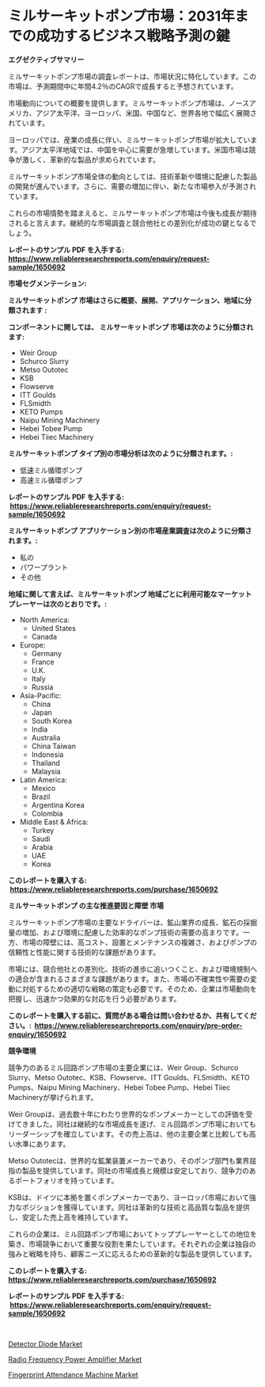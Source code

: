 <p><h1>ミルサーキットポンプ市場：2031年までの成功するビジネス戦略予測の鍵</h1></p><p><strong>エグゼクティブサマリー</strong></p>
<p><p>ミルサーキットポンプ市場の調査レポートは、市場状況に特化しています。この市場は、予測期間中に年間4.2％のCAGRで成長すると予想されています。</p><p>市場動向についての概要を提供します。ミルサーキットポンプ市場は、ノースアメリカ、アジア太平洋、ヨーロッパ、米国、中国など、世界各地で幅広く展開されています。</p><p>ヨーロッパでは、産業の成長に伴い、ミルサーキットポンプ市場が拡大しています。アジア太平洋地域では、中国を中心に需要が急増しています。米国市場は競争が激しく、革新的な製品が求められています。</p><p>ミルサーキットポンプ市場全体の動向としては、技術革新や環境に配慮した製品の開発が進んでいます。さらに、需要の増加に伴い、新たな市場参入が予測されています。</p><p>これらの市場情勢を踏まえると、ミルサーキットポンプ市場は今後も成長が期待されると言えます。継続的な市場調査と競合他社との差別化が成功の鍵となるでしょう。</p></p>
<p><strong>レポートのサンプル PDF を入手する: <a href="https://www.reliableresearchreports.com/enquiry/request-sample/1650692">https://www.reliableresearchreports.com/enquiry/request-sample/1650692</a></strong></p>
<p><strong>市場セグメンテーション:</strong></p>
<p><strong> ミルサーキットポンプ 市場はさらに概要、展開、アプリケーション、地域に分類されます :</strong></p>
<p><strong>コンポーネントに関しては、 ミルサーキットポンプ 市場は次のように分類されます: &nbsp;</strong></p>
<p><ul><li>Weir Group</li><li>Schurco Slurry</li><li>Metso Outotec</li><li>KSB</li><li>Flowserve</li><li>ITT Goulds</li><li>FLSmidth</li><li>KETO Pumps</li><li>Naipu Mining Machinery</li><li>Hebei Tobee Pump</li><li>Hebei Tiiec Machinery</li></ul></p>
<p><strong> ミルサーキットポンプ タイプ別の市場分析は次のように分類されます。:</strong></p>
<p><ul><li>低速ミル循環ポンプ</li><li>高速ミル循環ポンプ</li></ul></p>
<p><strong>レポートのサンプル PDF を入手する: &nbsp;<a href="https://www.reliableresearchreports.com/enquiry/request-sample/1650692">https://www.reliableresearchreports.com/enquiry/request-sample/1650692</a></strong></p>
<p><strong> ミルサーキットポンプ アプリケーション別の市場産業調査は次のように分類されます。:</strong></p>
<p><ul><li>私の</li><li>パワープラント</li><li>その他</li></ul></p>
<p><strong>地域に関して言えば、ミルサーキットポンプ 地域ごとに利用可能なマーケットプレーヤーは次のとおりです。:</strong></p>
<p><ul>
    <li>
        North America:
        <ul>
            <li>United States</li>
            <li>Canada</li>
        </ul>
    </li>
    <li>
        Europe:
        <ul>
            <li>Germany</li>
            <li>France</li>
            <li>U.K.</li>
            <li>Italy</li>
            <li>Russia</li>
        </ul>
    </li>
    <li>
        Asia-Pacific:
        <ul>
            <li>China</li>
            <li>Japan</li>
            <li>South Korea</li>
            <li>India</li>
            <li>Australia</li>
            <li>China Taiwan</li>
            <li>Indonesia</li>
            <li>Thailand</li>
            <li>Malaysia</li>
        </ul>
    </li>
    <li>
        Latin America:
        <ul>
            <li>Mexico</li>
            <li>Brazil</li>
            <li>Argentina Korea</li>
            <li>Colombia</li>
        </ul>
    </li>
    <li>
        Middle East & Africa:
        <ul>
            <li>Turkey</li>
            <li>Saudi</li>
            <li>Arabia</li>
            <li>UAE</li>
            <li>Korea</li>
        </ul>
    </li>
    </ul></p>
<p><strong>このレポートを購入する: &nbsp;<a href="https://www.reliableresearchreports.com/purchase/1650692">https://www.reliableresearchreports.com/purchase/1650692</a></strong></p>
<p><strong>ミルサーキットポンプ の主な推進要因と障壁 市場</strong></p>
<p><p>ミルサーキットポンプ市場の主要なドライバーは、鉱山業界の成長、鉱石の採掘量の増加、および環境に配慮した効率的なポンプ技術の需要の高まりです。一方、市場の障壁には、高コスト、設置とメンテナンスの複雑さ、およびポンプの信頼性と性能に関する技術的な課題があります。</p><p>市場には、競合他社との差別化、技術の進歩に追いつくこと、および環境規制への適合が含まれるさまざまな課題があります。また、市場の不確実性や需要の変動に対処するための適切な戦略の策定も必要です。そのため、企業は市場動向を把握し、迅速かつ効果的な対応を行う必要があります。</p></p>
<p><strong>このレポートを購入する前に、質問がある場合は問い合わせるか、共有してください。:&nbsp; <a href="https://www.reliableresearchreports.com/enquiry/pre-order-enquiry/1650692">https://www.reliableresearchreports.com/enquiry/pre-order-enquiry/1650692</a></strong></p>
<p><strong>競争環境</strong></p>
<p><p>競争力のあるミル回路ポンプ市場の主要企業には、Weir Group、Schurco Slurry、Metso Outotec、KSB、Flowserve、ITT Goulds、FLSmidth、KETO Pumps、Naipu Mining Machinery、Hebei Tobee Pump、Hebei Tiiec Machineryが挙げられます。</p><p>Weir Groupは、過去数十年にわたり世界的なポンプメーカーとしての評価を受けてきました。同社は継続的な市場成長を遂げ、ミル回路ポンプ市場においてもリーダーシップを確立しています。その売上高は、他の主要企業と比較しても高い水準にあります。</p><p>Metso Outotecは、世界的な鉱業装置メーカーであり、そのポンプ部門も業界屈指の製品を提供しています。同社の市場成長と規模は安定しており、競争力のあるポートフォリオを持っています。</p><p>KSBは、ドイツに本拠を置くポンプメーカーであり、ヨーロッパ市場において強力なポジションを獲得しています。同社は革新的な技術と高品質な製品を提供し、安定した売上高を維持しています。</p><p>これらの企業は、ミル回路ポンプ市場においてトッププレーヤーとしての地位を築き、市場競争において重要な役割を果たしています。それぞれの企業は独自の強みと戦略を持ち、顧客ニーズに応えるための革新的な製品を提供しています。</p></p>
<p><strong>このレポートを購入する: &nbsp; <a href="https://www.reliableresearchreports.com/purchase/1650692">https://www.reliableresearchreports.com/purchase/1650692</a></strong></p>
<p><strong>レポートのサンプル PDF を入手する: &nbsp;<a href="https://www.reliableresearchreports.com/enquiry/request-sample/1650692">https://www.reliableresearchreports.com/enquiry/request-sample/1650692</a></strong><strong></strong></p>
<p>&nbsp;</p>
<p><p><a href="https://github.com/kathiaseamanalvaradovlprc2h/Market-Research-Report-List-1/blob/main/detector-diode-market.md">Detector Diode Market</a></p><p><a href="https://github.com/wusalecollins540tpqoz/Market-Research-Report-List-1/blob/main/radio-frequency-power-amplifier-market.md">Radio Frequency Power Amplifier Market</a></p><p><a href="https://github.com/GroverBarry/Market-Research-Report-List-4/blob/main/fingerprint-attendance-machine-market.md">Fingerprint Attendance Machine Market</a></p></p>
